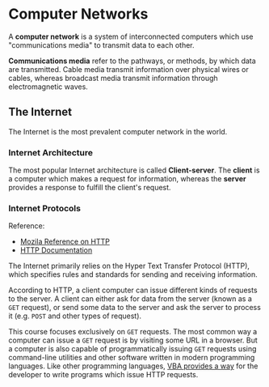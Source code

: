 # Computer Networks

A **computer network** is a system of interconnected computers which use "communications media" to transmit data to each other.

**Communications media** refer to the pathways, or methods, by which data are transmitted. Cable media transmit information over physical wires or cables, whereas broadcast media transmit information through electromagnetic waves.

## The Internet

The Internet is the most prevalent computer network in the world.

### Internet Architecture

The most popular Internet architecture is called **Client-server**. The **client** is a computer which makes a request for information, whereas the **server** provides a response to fulfill the client's request.

### Internet Protocols

Reference:

  + [Mozila Reference on HTTP](https://developer.mozilla.org/en-US/docs/Web/HTTP)
  + [HTTP Documentation](http://httpwg.org/specs/)

The Internet primarily relies on the Hyper Text Transfer Protocol (HTTP), which specifies rules and standards for sending and receiving information.

According to HTTP, a client computer can issue different kinds of requests to the server. A client can either ask for data from the server (known as a `GET` request), or send some data to the server and ask the server to process it (e.g. `POST` and other types of request).

This course focuses exclusively on `GET` requests. The most common way a computer can issue a `GET` request is by visiting some URL in a browser. But a computer is also capable of programmatically issuing `GET` requests using command-line utilities and other software written in modern programming languages. Like other programming languages, [VBA provides a way](/notes/visual-basic/web-requests.md) for the developer to write programs which issue HTTP requests.
